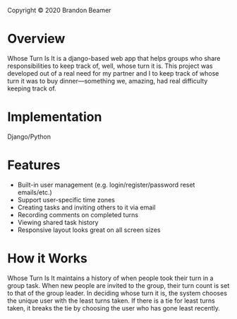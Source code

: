 Copyright © 2020 Brandon Beamer

Overview
========

Whose Turn Is It is a django-based web app that helps groups who share responsibilities to keep track of, well, whose turn it is. This project was developed out of a real need for my partner and I to keep track of whose turn it was to buy dinner—something we, amazing, had real difficulty keeping track of.

Implementation
==============
Django/Python

Features
========
  - Built-in user management (e.g. login/register/password reset emails/etc.)
  - Support user-specific time zones
  - Creating tasks and inviting others to it via email
  - Recording comments on completed turns
  - Viewing shared task history
  - Responsive layout looks great on all screen sizes

How it Works
============

Whose Turn Is It maintains a history of when people took their turn in a group task. When new people are invited to the group, their turn count is set to that of the group leader. In deciding whose turn it is, the system chooses the unique user with the least turns taken. If there is a tie for least turns taken, it breaks the tie by choosing the user who has gone least recently.
